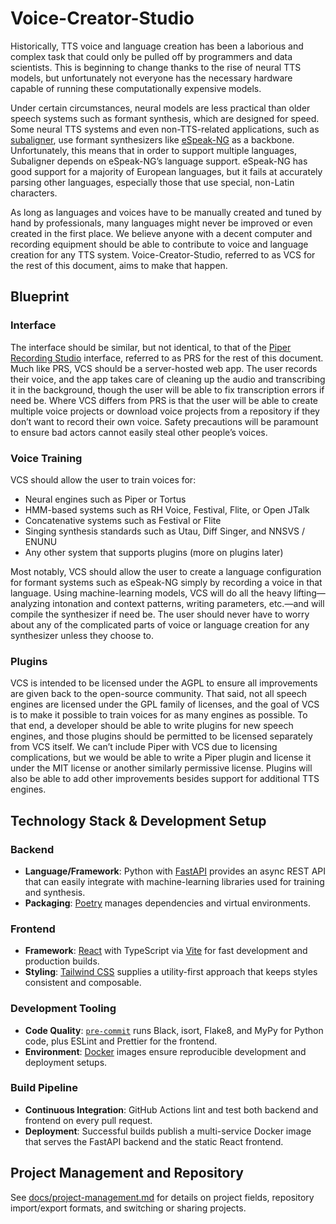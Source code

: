 # Voice-Creator-Studio

Historically, TTS voice and language creation has been a laborious and complex task that could only be pulled off by programmers and data scientists. This is beginning to change thanks to the rise of neural TTS models, but unfortunately not everyone has the necessary hardware capable of running these computationally expensive models.

Under certain circumstances, neural models are less practical than older speech systems such as formant synthesis, which are designed for speed. Some neural TTS systems and even non-TTS-related applications, such as [subaligner](https://github.com/baxtree/subaligner), use formant synthesizers like [eSpeak-NG](https://github.com/espeak-ng/espeak-ng) as a backbone. Unfortunately, this means that in order to support multiple languages, Subaligner depends on eSpeak-NG’s language support. eSpeak-NG has good support for a majority of European languages, but it fails at accurately parsing other languages, especially those that use special, non-Latin characters.

As long as languages and voices have to be manually created and tuned by hand by professionals, many languages might never be improved or even created in the first place. We believe anyone with a decent computer and recording equipment should be able to contribute to voice and language creation for any TTS system. Voice-Creator-Studio, referred to as VCS for the rest of this document, aims to make that happen.

## Blueprint

### Interface

The interface should be similar, but not identical, to that of the [Piper Recording Studio](https://github.com/rhasspy/piper-recording-studio) interface, referred to as PRS for the rest of this document. Much like PRS, VCS should be a server-hosted web app. The user records their voice, and the app takes care of cleaning up the audio and transcribing it in the background, though the user will be able to fix transcription errors if need be. Where VCS differs from PRS is that the user will be able to create multiple voice projects or download voice projects from a repository if they don’t want to record their own voice. Safety precautions will be paramount to ensure bad actors cannot easily steal other people’s voices.

### Voice Training

VCS should allow the user to train voices for:

* Neural engines such as Piper or Tortus
* HMM-based systems such as RH Voice, Festival, Flite, or Open JTalk
* Concatenative systems such as Festival or Flite
* Singing synthesis standards such as Utau, Diff Singer, and NNSVS / ENUNU
* Any other system that supports plugins (more on plugins later)

Most notably, VCS should allow the user to create a language configuration for formant systems such as eSpeak-NG simply by recording a voice in that language. Using machine-learning models, VCS will do all the heavy lifting—analyzing intonation and context patterns, writing parameters, etc.—and will compile the synthesizer if need be. The user should never have to worry about any of the complicated parts of voice or language creation for any synthesizer unless they choose to.

### Plugins

VCS is intended to be licensed under the AGPL to ensure all improvements are given back to the open-source community. That said, not all speech engines are licensed under the GPL family of licenses, and the goal of VCS is to make it possible to train voices for as many engines as possible. To that end, a developer should be able to write plugins for new speech engines, and those plugins should be permitted to be licensed separately from VCS itself. We can’t include Piper with VCS due to licensing complications, but we would be able to write a Piper plugin and license it under the MIT license or another similarly permissive license. Plugins will also be able to add other improvements besides support for additional TTS engines.

## Technology Stack & Development Setup

### Backend

* **Language/Framework**: Python with [FastAPI](https://fastapi.tiangolo.com/) provides an async REST API that can easily integrate with machine-learning libraries used for training and synthesis.
* **Packaging**: [Poetry](https://python-poetry.org/) manages dependencies and virtual environments.

### Frontend

* **Framework**: [React](https://react.dev/) with TypeScript via [Vite](https://vitejs.dev/) for fast development and production builds.
* **Styling**: [Tailwind CSS](https://tailwindcss.com/) supplies a utility-first approach that keeps styles consistent and composable.

### Development Tooling

* **Code Quality**: [`pre-commit`](https://pre-commit.com/) runs Black, isort, Flake8, and MyPy for Python code, plus ESLint and Prettier for the frontend.
* **Environment**: [Docker](https://www.docker.com/) images ensure reproducible development and deployment setups.

### Build Pipeline

* **Continuous Integration**: GitHub Actions lint and test both backend and frontend on every pull request.
* **Deployment**: Successful builds publish a multi-service Docker image that serves the FastAPI backend and the static React frontend.

## Project Management and Repository

See [docs/project-management.md](docs/project-management.md) for details on project fields, repository import/export formats, and switching or sharing projects.
